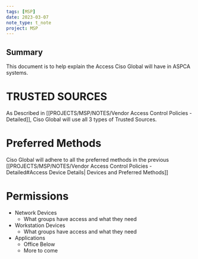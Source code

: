 ```yaml
---
tags: [MSP]
date: 2023-03-07
note_type: t_note
project: MSP
---
```


## Summary
This document is to help explain the Access Ciso Global will have in ASPCA systems.

# TRUSTED SOURCES
As Described in [[PROJECTS/MSP/NOTES/Vendor Access Control Policies - Detailed]], Ciso Global will use all 3 types of Trusted Sources.

# Preferred Methods
Ciso Global will adhere to all the preferred methods in the previous [[PROJECTS/MSP/NOTES/Vendor Access Control Policies - Detailed#Access Device Details| Devices and Preferred Methods]]


# Permissions
* Network Devices
	* What groups have access and what they need
* Workstation Devices
	* What groups have access and what they need
* Applications
	* Office Below
	* More to come

